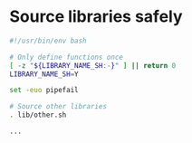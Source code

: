 # Source libraries safely

```bash
#!/usr/bin/env bash

# Only define functions once
[ -z "${LIBRARY_NAME_SH:-}" ] || return 0
LIBRARY_NAME_SH=Y

set -euo pipefail

# Source other libraries
. lib/other.sh

...
```
